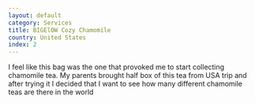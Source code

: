 ```yaml
---
layout: default
category: Services
title: BIGElOW Cozy Chamomile
country: United States
index: 2
---
```


I feel like this bag was the one that provoked me to start collecting chamomile tea.
My parents brought half box of this tea from USA trip and after trying it I decided that I want to see how many different chamomile teas are there in the world
